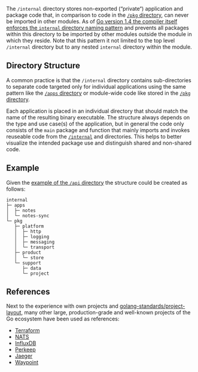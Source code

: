 The `/internal` directory stores non-exported (“private“) application and package code that, in comparison to code in the [`/pkg` directory][gh-tree-pkg], can never be imported in other modules. As of [Go version 1.4 the compiler itself enforces the `internal` directory naming pattern][go-doc-rln-1.4#int_pkg] and prevents all packages within this directory to be imported by other modules outside the module in which they reside. Note that this pattern it not limited to the top level `/internal` directory but to any nested `internal` directory within the module.

## Directory Structure

A common practice is that the `/internal` directory contains sub-directories to separate code targeted only for individual applications using the same pattern like the [`/apps` directory][gh-tree-apps] or module-wide code like stored in the [`/pkg` directory][gh-tree-pkg].

Each application is placed in an individual directory that should match the name of the resulting binary executable.
The structure always depends on the type and use case(s) of the application, but in general the code only consists of the `main` package and function that mainly imports and invokes reuseable code from the [`/internal`][gh-tree-internal] and directories. This helps to better visualize the intended package use and distinguish shared and non-shared code.

## Example

Given the [example of the `/api` directory][gh-blob-api-readme#example] the structure could be created as follows:

```raw
internal
├─ apps
│  ├─ notes
│  └─ notes-sync
└─ pkg
   ├─ platform
   │  ├─ http
   │  ├─ logging
   │  ├─ messaging
   │  └─ transport
   ├─ product
   │  └─ store
   └─ support
      ├─ data
      └─ project
```

## References

Next to the experience with own projects and [golang-standards/project-layout][], many other large, production-grade and well-known projects of the Go ecosystem have been used as references:

- [Terraform][gh-terraform-tree-internal]
- [NATS][gh-nats-server-tree-internal]
- [InfluxDB][gh-influxdb-tree-internal]
- [Perkeep][gh-perkeep-tree-internal]
- [Jaeger][gh-jaeger-tree-internal]
- [Waypoint][gh-waypoint-tree-internal-pkg]

[gh-blob-api-readme#example]: https://github.com/svengreb/tmpl-go/blob/main/api/README.md#example
[gh-influxdb-tree-internal]: https://github.com/influxdata/influxdb/tree/master/internal
[gh-jaeger-tree-internal]: https://github.com/jaegertracing/jaeger/tree/master/internal
[gh-nats-server-tree-internal]: https://github.com/nats-io/nats-server/tree/master/internal
[gh-perkeep-tree-internal]: https://github.com/perkeep/perkeep/tree/master/internal
[gh-terraform-tree-internal]: https://github.com/hashicorp/terraform/tree/master/internal
[gh-tree-internal]: https://github.com/svengreb/tmpl-go/tree/main/internal
[gh-tree-apps]: https://github.com/svengreb/tmpl-go/tree/main/apps
[gh-tree-pkg]: https://github.com/svengreb/tmpl-go/tree/main/pkg
[gh-waypoint-tree-internal-pkg]: https://github.com/hashicorp/waypoint/tree/main/internal/pkg
[go-doc-rln-1.4#int_pkg]: https://golang.org/doc/go1.4#internalpackages
[golang-standards/project-layout]: https://github.com/golang-standards/project-layout

